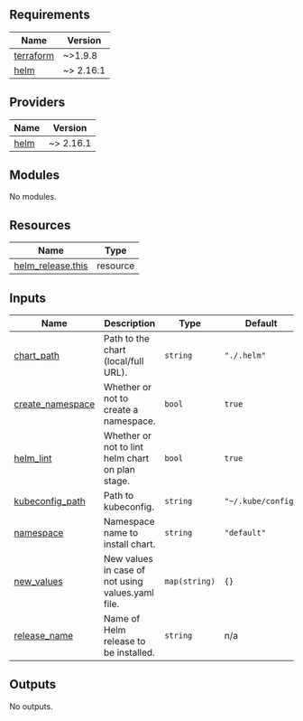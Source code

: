## Requirements

| Name | Version |
|------|---------|
| <a name="requirement_terraform"></a> [terraform](#requirement\_terraform) | ~>1.9.8 |
| <a name="requirement_helm"></a> [helm](#requirement\_helm) | ~> 2.16.1 |

## Providers

| Name | Version |
|------|---------|
| <a name="provider_helm"></a> [helm](#provider\_helm) | ~> 2.16.1 |

## Modules

No modules.

## Resources

| Name | Type |
|------|------|
| [helm_release.this](https://registry.terraform.io/providers/hashicorp/helm/latest/docs/resources/release) | resource |

## Inputs

| Name | Description | Type | Default | Required |
|------|-------------|------|---------|:--------:|
| <a name="input_chart_path"></a> [chart\_path](#input\_chart\_path) | Path to the chart (local/full URL). | `string` | `"./.helm"` | no |
| <a name="input_create_namespace"></a> [create\_namespace](#input\_create\_namespace) | Whether or not to create a namespace. | `bool` | `true` | no |
| <a name="input_helm_lint"></a> [helm\_lint](#input\_helm\_lint) | Whether or not to lint helm chart on plan stage. | `bool` | `true` | no |
| <a name="input_kubeconfig_path"></a> [kubeconfig\_path](#input\_kubeconfig\_path) | Path to kubeconfig. | `string` | `"~/.kube/config"` | no |
| <a name="input_namespace"></a> [namespace](#input\_namespace) | Namespace name to install chart. | `string` | `"default"` | no |
| <a name="input_new_values"></a> [new\_values](#input\_new\_values) | New values in case of not using values.yaml file. | `map(string)` | `{}` | no |
| <a name="input_release_name"></a> [release\_name](#input\_release\_name) | Name of Helm release to be installed. | `string` | n/a | yes |

## Outputs

No outputs.
